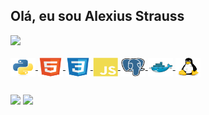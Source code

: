 ## Olá, eu sou Alexius Strauss
 <div>
  <a href="https://github.com/alexiusstrauss">
  <img height="180em" src="https://github-readme-stats.vercel.app/api?username=alexiusstrauss&show_icons=true&theme=highcontrast&include_all_commits=true&count_private=true"/>

<div style="display: inline_block"><br>
  <img align="center" alt="Alexius-Python" height="30" width="40" src="https://raw.githubusercontent.com/devicons/devicon/master/icons/python/python-original.svg">
  <img align="center" alt="Alexius-HTML" height="30" width="40" src="https://raw.githubusercontent.com/devicons/devicon/master/icons/html5/html5-original.svg">
  <img align="center" alt="Alexius-CSS" height="30" width="40" src="https://raw.githubusercontent.com/devicons/devicon/master/icons/css3/css3-original.svg">
  <img align="center" alt="Alexius-Js" height="30" width="40" src="https://raw.githubusercontent.com/devicons/devicon/master/icons/javascript/javascript-plain.svg">
  <img align="center" alt="Alexius-Postgresql" height="30" width="40" src="https://raw.githubusercontent.com/devicons/devicon/master/icons/postgresql/postgresql-original.svg">
  <img align="center" alt="Alexius-Docker" height="30" width="40" src="https://raw.githubusercontent.com/devicons/devicon/master/icons/docker/docker-original.svg"> 
  <img align="center" alt="Alexius-Linux" height="30" width="40" src="https://raw.githubusercontent.com/devicons/devicon/master/icons/linux/linux-original.svg">
    
</div>
  
  ##
 
<div style="display: inline_block"> 
   
  <a href="https://www.linkedin.com/in/alexiusstrauss/" target="_blank"><img src="https://img.shields.io/badge/-LinkedIn-%230077B5?style=for-the-badge&logo=linkedin&logoColor=white" target="_blank"></a>
  <a href="mailto:alexius.marques@gmail.com" target="_blank"><img src="https://img.shields.io/badge/Gmail-D14836?style=for-the-badge&logo=gmail&logoColor=white" target="_blank"></a>
 	
 
</div>
